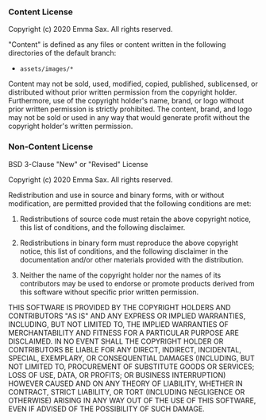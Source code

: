 ### Content License

Copyright (c) 2020 Emma Sax.
All rights reserved.

"Content" is defined as any files or content written in the following directories
of the default branch:

* `assets/images/*`

Content may not be sold, used, modified, copied, published, sublicensed, or
distributed without prior written permission from the copyright holder. Furthermore,
use of the copyright holder's name, brand, or logo without prior written
permission is strictly prohibited. The content, brand, and logo may not be sold
or used in any way that would generate profit without the copyright holder's
written permission.

### Non-Content License

BSD 3-Clause "New" or "Revised" License

Copyright (c) 2020 Emma Sax.
All rights reserved.

Redistribution and use in source and binary forms, with or without
modification, are permitted provided that the following conditions are met:

1. Redistributions of source code must retain the above copyright notice, this
   list of conditions, and the following disclaimer.

2. Redistributions in binary form must reproduce the above copyright notice,
   this list of conditions, and the following disclaimer in the documentation
   and/or other materials provided with the distribution.

3. Neither the name of the copyright holder nor the names of its
   contributors may be used to endorse or promote products derived from
   this software without specific prior written permission.

THIS SOFTWARE IS PROVIDED BY THE COPYRIGHT HOLDERS AND CONTRIBUTORS "AS IS"
AND ANY EXPRESS OR IMPLIED WARRANTIES, INCLUDING, BUT NOT LIMITED TO, THE
IMPLIED WARRANTIES OF MERCHANTABILITY AND FITNESS FOR A PARTICULAR PURPOSE ARE
DISCLAIMED. IN NO EVENT SHALL THE COPYRIGHT HOLDER OR CONTRIBUTORS BE LIABLE
FOR ANY DIRECT, INDIRECT, INCIDENTAL, SPECIAL, EXEMPLARY, OR CONSEQUENTIAL
DAMAGES (INCLUDING, BUT NOT LIMITED TO, PROCUREMENT OF SUBSTITUTE GOODS OR
SERVICES; LOSS OF USE, DATA, OR PROFITS; OR BUSINESS INTERRUPTION) HOWEVER
CAUSED AND ON ANY THEORY OF LIABILITY, WHETHER IN CONTRACT, STRICT LIABILITY,
OR TORT (INCLUDING NEGLIGENCE OR OTHERWISE) ARISING IN ANY WAY OUT OF THE USE
OF THIS SOFTWARE, EVEN IF ADVISED OF THE POSSIBILITY OF SUCH DAMAGE.
